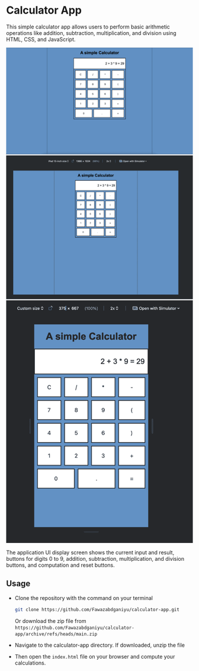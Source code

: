 # Calculator App
This simple calculator app allows users to perform basic arithmetic operations like addition, subtraction, multiplication, and division using HTML, CSS, and JavaScript.

![Desktop view 2](./assets/Desktop_view2_mm5htm.png)
![Desktop view](./assets/Desktop_view_bce6j5.png)
![Mobile view](./assets/Mobile_view_goj61d.png)

The application UI  display screen shows the current input and result, buttons for digits 0 to 9, addition, subtraction, multiplication, and division buttons, and computation and reset buttons.

## Usage
- Clone the repository with the command on your terminal
  ```bash
  git clone https://github.com/Fawazabdganiyu/calculator-app.git
  ```

  Or download the zip file from `https://github.com/Fawazabdganiyu/calculator-app/archive/refs/heads/main.zip`

- Navigate to the calculator-app directory. If downloaded, unzip the file

- Then open the `index.html` file on your browser and compute your calculations.
